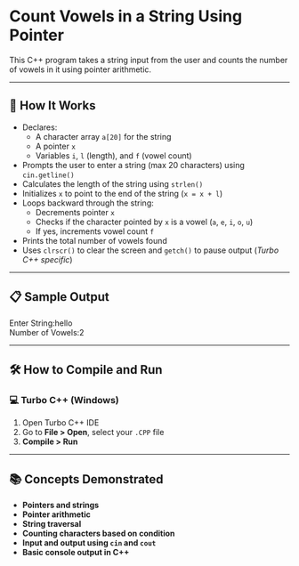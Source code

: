 # Count Vowels in a String Using Pointer

This C++ program takes a string input from the user and counts the number of vowels in it using pointer arithmetic.

---

## 🚀 How It Works

- Declares:
  - A character array `a[20]` for the string
  - A pointer `x`
  - Variables `i`, `l` (length), and `f` (vowel count)
- Prompts the user to enter a string (max 20 characters) using `cin.getline()`
- Calculates the length of the string using `strlen()`
- Initializes `x` to point to the end of the string (`x = x + l`)
- Loops backward through the string:
  - Decrements pointer `x`
  - Checks if the character pointed by `x` is a vowel (`a`, `e`, `i`, `o`, `u`)
  - If yes, increments vowel count `f`
- Prints the total number of vowels found
- Uses `clrscr()` to clear the screen and `getch()` to pause output (*Turbo C++ specific*)

---

## 📋 Sample Output

Enter String:hello  
Number of Vowels:2

---

## 🛠️ How to Compile and Run

### 💻 Turbo C++ (Windows)

1. Open Turbo C++ IDE  
2. Go to **File > Open**, select your `.CPP` file  
3. **Compile > Run**

---

## 📚 Concepts Demonstrated
- **Pointers and strings**
- **Pointer arithmetic**
- **String traversal**
- **Counting characters based on condition**
- **Input and output using `cin` and `cout`**
- **Basic console output in C++**
